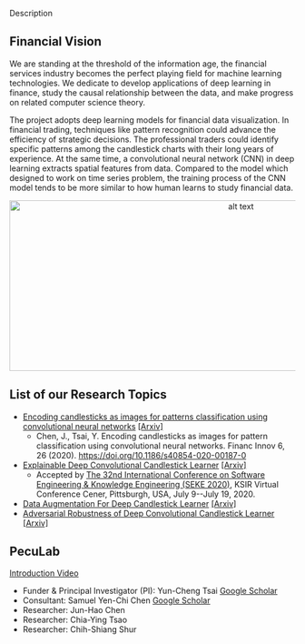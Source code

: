 

Description



## Financial Vision
We are standing at the threshold of the information age, the financial services industry becomes the perfect playing field for machine learning technologies. We dedicate to develop applications of deep learning in finance, study the causal relationship between the data, and make progress on related computer science theory.

The project adopts deep learning models for financial data visualization. In financial trading, techniques like pattern recognition could advance the efficiency of strategic decisions. The professional traders could identify specific patterns among the candlestick charts with their long years of experience. At the same time, a convolutional neural network (CNN) in deep learning extracts spatial features from data. Compared to the model which designed to work on time series problem, the training process of the CNN model tends to be more similar to how human learns to study financial data.
<p align="center">
  <img src="https://i.imgur.com/VGtR2eu.png" alt="alt text" width="800" height="300">
<p>
  
## List of our Research Topics
- [Encoding candlesticks as images for patterns classification using convolutional neural networks](https://github.com/pecu/FinancialVision) [[Arxiv]](https://arxiv.org/abs/1901.05237)
  - Chen, J., Tsai, Y. Encoding candlesticks as images for pattern classification using convolutional neural networks. Financ Innov 6, 26 (2020). https://doi.org/10.1186/s40854-020-00187-0
- [Explainable Deep Convolutional Candlestick Learner](https://github.com/pecu/FinancialVision/tree/master/Explainable%20Deep%20Convolutional%20Candlestick%20Learner)  [[Arxiv]](https://arxiv.org/abs/2001.02767)
  - Accepted by [The 32nd International Conference on Software Engineering & Knowledge Engineering (SEKE 2020)](http://ksiresearch.org/seke/seke20.html), KSIR Virtual Conference Cener, Pittsburgh, USA, July 9--July 19, 2020.
- [Data Augmentation For Deep Candlestick Learner](https://github.com/pecu/FinancialVision/tree/master/Data%20Augmentation%20For%20Deep%20Candlestick%20Learner)  [[Arxiv]](https://arxiv.org/abs/2005.06731)
- [Adversarial Robustness of Deep Convolutional Candlestick Learner](https://github.com/pecu/FinancialVision/tree/master/Adversarial%20Robustness%20of%20Deep%20Convolutional%20Candlestick%20Learner)  [[Arxiv]](https://arxiv.org/abs/2006.03686)

## PecuLab

[Introduction Video](https://youtu.be/97eegbLcQ24)

- Funder & Principal Investigator (PI): Yun-Cheng Tsai [Google Scholar](https://scholar.google.com/citations?user=a2LHNL8AAAAJ&hl=zh-TW)
- Consultant: Samuel Yen-Chi Chen [Google Scholar](https://scholar.google.com/citations?user=A6dc7qMAAAAJ&hl=zh-TW)
- Researcher: Jun-Hao Chen
- Researcher: Chia-Ying Tsao
- Researcher: Chih-Shiang Shur
